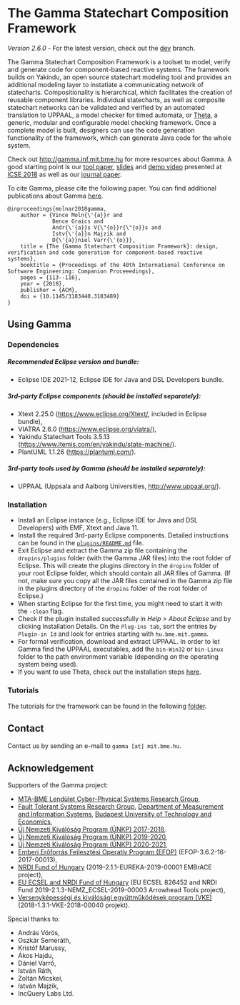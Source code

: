 # The Gamma Statechart Composition Framework

*Version 2.6.0* - For the latest version, check out the [dev](https://github.com/ftsrg/gamma/tree/dev) branch.

The Gamma Statechart Composition Framework is a toolset to model, verify and generate code for component-based reactive systems. The framework builds on Yakindu, an open source statechart modeling tool and provides an additional modeling layer to instatiate a communicating network of statecharts. Compositionality is hierarchical, which facilitates the creation of reusable component libraries. Individual statecharts, as well as composite statechart networks can be validated and verified by an automated translation to UPPAAL, a model checker for timed automata, or [Theta](https://github.com/ftsrg/theta), a generic, modular and configurable model checking framework. Once a complete model is built, designers can use the code generation functionality of the framework, which can generate Java code for the whole system.

Check out http://gamma.inf.mit.bme.hu for more resources about Gamma. A good starting point is our [tool paper](https://inf.mit.bme.hu/sites/default/files/publications/icse18.pdf), [slides](https://www.slideshare.net/VinMol/icse2018-the-gamma-statechart-composition-framework-design-verification-and-code-generation-for-componentbased-reactive-systems) and [demo video](https://youtu.be/ng7lKd1wlDo) presented at [ICSE 2018](https://www.icse2018.org/event/icse-2018-demonstrations-the-gamma-statechart-composition-framework-design-verification-and-code-generation-for-component-based-reactive-systems) as well as our [journal paper](https://link.springer.com/article/10.1007/s10270-020-00806-5).

To cite Gamma, please cite the following paper. You can find additional publications about Gamma [here](http://ftsrg.mit.bme.hu/gamma/publications/#).

```
@inproceedings{molnar2018gamma,
    author = {Vince Moln{\'{a}}r and
              Bence Graics and
              Andr{\'{a}}s V{\"{o}}r{\"{o}}s and
              Istv{\'{a}}n Majzik and
              D{\'{a}}niel Varr{\'{o}}},
    title = {The {Gamma Statechart Composition Framework}: design, verification and code generation for component-based reactive systems},
    booktitle = {Proceedings of the 40th International Conference on Software Engineering: Companion Proceeedings},
    pages = {113--116},
    year = {2018},
    publisher = {ACM},
    doi = {10.1145/3183440.3183489}
}
```

## Using Gamma

### Dependencies

##### Recommended Eclipse version and bundle:
* Eclipse IDE 2021-12, Eclipse IDE for Java and DSL Developers bundle.

##### 3rd-party Eclipse components (should be installed separately):
* Xtext 2.25.0 (https://www.eclipse.org/Xtext/, included in Eclipse bundle),
* VIATRA 2.6.0 (https://www.eclipse.org/viatra/),
* Yakindu Statechart Tools 3.5.13 (https://www.itemis.com/en/yakindu/state-machine/).
* PlantUML 1.1.26 (https://plantuml.com/).

##### 3rd-party tools used by Gamma (should be installed separately):
* UPPAAL (Uppsala and Aalborg Universities, http://www.uppaal.org/).

### Installation

* Install an Eclipse instance (e.g., Eclipse IDE for Java and DSL Developers) with EMF, Xtext and Java 11.
* Install the required 3rd-party Eclipse components. Detailed instructions can be found in the [`plugins/README.md`](plugins/README.md) file.
* Exit Eclipse and extract the Gamma zip file containing the `dropins/plugins` folder (with the Gamma JAR files) into the root folder of Eclipse. This will create the plugins directory in the `dropins` folder of your root Eclipse folder, which should contain all JAR files of Gamma. (If not, make sure you copy all the JAR files contained in the Gamma zip file in the plugins directory of the `dropins` folder of the root folder of Eclipse.)
* When starting Eclipse for the first time, you might need to start it with the `-clean` flag.
* Check if the plugin installed successfully in *Help > About Eclipse* and by clicking Installation Details. On the `Plug-ins tab`, sort the entries by `Plugin-in Id` and look for entries starting with `hu.bme.mit.gamma`.
* For formal verification, download and extract UPPAAL. In order to let Gamma find the UPPAAL executables, add the `bin-Win32` or `bin-Linux` folder to the path environment variable (depending on the operating system being used).
* If you want to use Theta, check out the installation steps [here](plugins/xsts/README.md).

### Tutorials

The tutorials for the framework can be found in the following [folder](tutorial).

## Contact

Contact us by sending an e-mail to `gamma [at] mit.bme.hu`.

## Acknowledgement

Supporters of the Gamma project:

* [MTA-BME Lendület Cyber-Physical Systems Research Group](http://lendulet.inf.mit.bme.hu/),
* [Fault Tolerant Systems Research Group](https://inf.mit.bme.hu/en), [Department of Measurement and Information Systems](https://www.mit.bme.hu/eng/), [Budapest University of Technology and Economics](http://www.bme.hu/?language=en),
* [Új Nemzeti Kiválóság Program (ÚNKP) 2017-2018](http://unkp.gov.hu),
* [Új Nemzeti Kiválóság Program (ÚNKP) 2019-2020](http://unkp.gov.hu),
* [Új Nemzeti Kiválóság Program (ÚNKP) 2020-2021](http://www.unkp.gov.hu/palyazatok/felsooktatasi-doktori-hallgatoi-doktorjelolti-kutatoi-osztondij/felsooktatasi-doktori),
* [Emberi Erőforrás Fejlesztési Operatív Program (EFOP)](http://www.eit.bme.hu/news/20170927-palyazati-felhivas-szakmai-osztondij?language=en) (EFOP-3.6.2-16-2017-00013),
* [NRDI Fund of Hungary](https://itea3.org/project/embrace.html) (2019-2.1.1-EUREKA-2019-00001 EMBrACE project),
* [EU ECSEL and NRDI Fund of Hungary](https://www.arrowhead.eu/arrowheadtools) (EU ECSEL 826452 and NRDI Fund 2019-2.1.3-NEMZ_ECSEL-2019-00003 Arrowhead Tools project),
* [Versenyképességi és kiválósági együttműködések program (VKE)](https://prolan.hu/hu/oldal/VKE) (2018-1.3.1-VKE-2018-00040 projekt).

Special thanks to:

* András Vörös,
* Oszkár Semeráth,
* Kristóf Marussy,
* Ákos Hajdu,
* Dániel Varró,
* István Ráth,
* Zoltán Micskei,
* István Majzik,
* IncQuery Labs Ltd.
